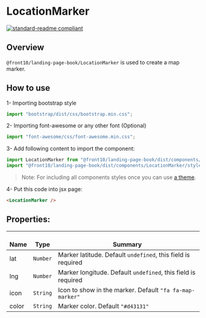 # LocationMarker

[![standard-readme compliant](https://img.shields.io/badge/standard--readme-OK-green.svg?style=flat-square)](https://github.com/RichardLitt/standard-readme)

## Overview
`@front10/landing-page-book/LocationMarker` is used to create a map marker.

## How to use
1- Importing bootstrap style

```js
import "bootstrap/dist/css/bootstrap.min.css";
```

2- Importing font-awesome or any other font (Optional)

```js
import "font-awesome/css/font-awesome.min.css";
```

3- Add following content to import the component:

```js
import LocationMarker from "@front10/landing-page-book/dist/components/LocationMarker";
import "@front10/landing-page-book/dist/components/LocationMarker/style.css";
```

> Note: For including all components styles once you can use [a theme](https://github.com/front10/landing-page-book/wiki/Theming).

4- Put this code into jsx page:
```html
<LocationMarker />
```

## Properties:

| </br>Name   | </br>Type | </br>Summary                                                                                 | 
| ------------| - | ------------------------------------------------------------------------------------------------------ |
| lat | `Number` | Marker latitude. Default `undefined`, this field is required |
| lng | `Number` | Marker longitude. Default `undefined`, this field is required |
| icon | `String` | Icon to show in the marker. Default `"fa fa-map-marker"` |
| color | `String` | Marker color. Default `"#d43131"` |
